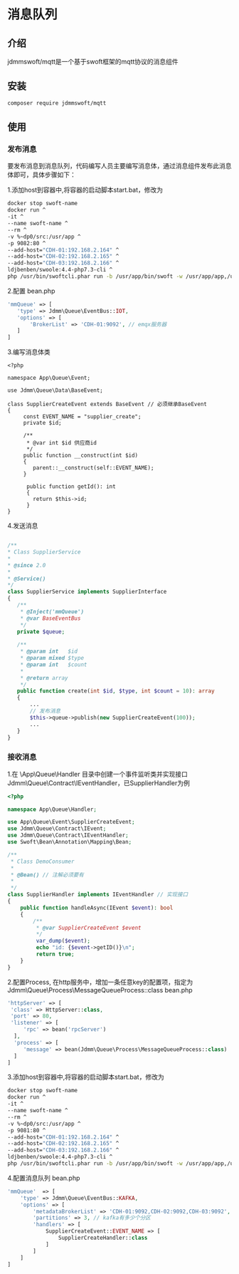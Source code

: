 # 消息队列

## 介绍
jdmmswoft/mqtt是一个基于swoft框架的mqtt协议的消息组件

## 安装

```bash
composer require jdmmswoft/mqtt
```


## 使用

### 发布消息

要发布消息到消息队列，代码编写人员主要编写消息体，通过消息组件发布此消息体即可，具体步骤如下：

1.添加host到容器中,将容器的启动脚本start.bat，修改为
```bash
docker stop swoft-name
docker run ^
-it ^
--name swoft-name ^
--rm ^
-v %~dp0/src:/usr/app ^
-p 9082:80 ^
--add-host="CDH-01:192.168.2.164" ^
--add-host="CDH-02:192.168.2.165" ^
--add-host="CDH-03:192.168.2.166" ^
ldjbenben/swoole:4.4-php7.3-cli ^
php /usr/bin/swoftcli.phar run -b /usr/app/bin/swoft -w /usr/app/app,/usr/app/config

```
2.配置
bean.php
 ```php
'mmQueue' => [
    'type' => Jdmm\Queue\EventBus::IOT,
    'options' => [
        'BrokerList' => 'CDH-01:9092', // emqx服务器 
    ]
]
 ```

3.编写消息体类

```
<?php

namespace App\Queue\Event;

use Jdmm\Queue\Data\BaseEvent;

class SupplierCreateEvent extends BaseEvent // 必须继承BaseEvent
{
	 const EVENT_NAME = "supplier_create";
	 private $id;

	 /**
	  * @var int $id 供应商id
	  */
	 public function __construct(int $id)
	 {
		parent::__construct(self::EVENT_NAME);
	 }

	  public function getId(): int
	  {
		return $this->id;
	  }
}
```

4.发送消息
 ```php

/**
 * Class SupplierService
 *
 * @since 2.0
 *
 * @Service()
 */
class SupplierService implements SupplierInterface
{
	/**
	 * @Inject('mmQueue')
	 * @var BaseEventBus
	 */
	private $queue;
	
	/**
     * @param int   $id
     * @param mixed $type
     * @param int   $count
     *
     * @return array
     */
    public function create(int $id, $type, int $count = 10): array
    {
		...
		// 发布消息
		$this->queue->publish(new SupplierCreateEvent(100));
		...
    }
}
 ```


### 接收消息

1.在 \App\Queue\Handler 目录中创建一个事件监听类并实现接口 Jdmm\Queue\Contract\IEventHandler，已SupplierHandler为例
```php
<?php

namespace App\Queue\Handler;

use App\Queue\Event\SupplierCreateEvent;
use Jdmm\Queue\Contract\IEvent;
use Jdmm\Queue\Contract\IEventHandler;
use Swoft\Bean\Annotation\Mapping\Bean;

/**
 * Class DemoConsumer
 * 
 * @Bean() // 注解必须要有
 *
 */
class SupplierHandler implements IEventHandler // 实现接口
{
    public function handleAsync(IEvent $event): bool
    {
	    /**
	     * @var SupplierCreateEvent $event
	     */  
	     var_dump($event);
	     echo "id: {$event->getID()}\n";
	     return true;
    }
}
```

2.配置Process, 在http服务中，增加一条任意key的配置项，指定为Jdmm\Queue\Process\MessageQueueProcess::class
bean.php
 ```php
'httpServer' => [
  'class' => HttpServer::class,
  'port' => 80,
  'listener' => [
      'rpc' => bean('rpcServer')
   ],
   'process' => [
      'message' => bean(Jdmm\Queue\Process\MessageQueueProcess::class)
   ]
]
 ```

3.添加host到容器中,将容器的启动脚本start.bat，修改为
```bash
docker stop swoft-name
docker run ^
-it ^
--name swoft-name ^
--rm ^
-v %~dp0/src:/usr/app ^
-p 9081:80 ^
--add-host="CDH-01:192.168.2.164" ^
--add-host="CDH-02:192.168.2.165" ^
--add-host="CDH-03:192.168.2.166" ^
ldjbenben/swoole:4.4-php7.3-cli ^
php /usr/bin/swoftcli.phar run -b /usr/app/bin/swoft -w /usr/app/app,/usr/app/config

```

4.配置消息队列
bean.php
```php
'mmQueue'  => [
    'type' => Jdmm\Queue\EventBus::KAFKA,
    'options' => [
        'metadataBrokerList' => 'CDH-01:9092,CDH-02:9092,CDH-03:9092',
        'partitions' => 3, // kafka有多少个分区
        'handlers' => [
	        SupplierCreateEvent::EVENT_NAME => [
		        SupplierCreateHandler::class
	        ]
        ]
    ]
]

```
